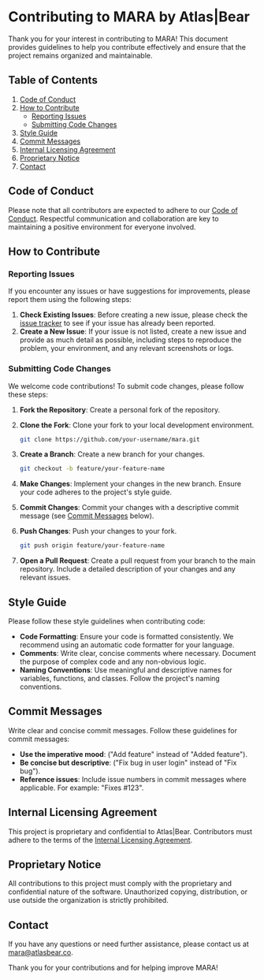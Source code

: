 # Contributing to MARA by Atlas|Bear

Thank you for your interest in contributing to MARA! This document provides guidelines to help you contribute effectively and ensure that the project remains organized and maintainable.

## Table of Contents

1. [Code of Conduct](#code-of-conduct)
2. [How to Contribute](#how-to-contribute)
    - [Reporting Issues](#reporting-issues)
    - [Submitting Code Changes](#submitting-code-changes)
3. [Style Guide](#style-guide)
4. [Commit Messages](#commit-messages)
5. [Internal Licensing Agreement](#internal-licensing-agreement)
6. [Proprietary Notice](#proprietary-notice)
7. [Contact](#contact)

## Code of Conduct

Please note that all contributors are expected to adhere to our [Code of Conduct](CODE_OF_CONDUCT.md). Respectful communication and collaboration are key to maintaining a positive environment for everyone involved.

## How to Contribute

### Reporting Issues

If you encounter any issues or have suggestions for improvements, please report them using the following steps:

1. **Check Existing Issues**: Before creating a new issue, please check the [issue tracker](https://github.com/atlas-bear/mara/issues) to see if your issue has already been reported.
2. **Create a New Issue**: If your issue is not listed, create a new issue and provide as much detail as possible, including steps to reproduce the problem, your environment, and any relevant screenshots or logs.

### Submitting Code Changes

We welcome code contributions! To submit code changes, please follow these steps:

1. **Fork the Repository**: Create a personal fork of the repository.
2. **Clone the Fork**: Clone your fork to your local development environment.

   ```sh
   git clone https://github.com/your-username/mara.git
   ```
3. **Create a Branch**: Create a new branch for your changes.

   ```sh
   git checkout -b feature/your-feature-name
   ```
4. **Make Changes**: Implement your changes in the new branch. Ensure your code adheres to the project's style guide.
5. **Commit Changes**: Commit your changes with a descriptive commit message (see [Commit Messages](#commit-messages) below).
6. **Push Changes**: Push your changes to your fork.

   ```sh
   git push origin feature/your-feature-name
   ```
7. **Open a Pull Request**: Create a pull request from your branch to the main repository. Include a detailed description of your changes and any relevant issues.

## Style Guide

Please follow these style guidelines when contributing code:

- **Code Formatting**: Ensure your code is formatted consistently. We recommend using an automatic code formatter for your language.
- **Comments**: Write clear, concise comments where necessary. Document the purpose of complex code and any non-obvious logic.
- **Naming Conventions**: Use meaningful and descriptive names for variables, functions, and classes. Follow the project's naming conventions.

## Commit Messages

Write clear and concise commit messages. Follow these guidelines for commit messages:

- **Use the imperative mood**: ("Add feature" instead of "Added feature").
- **Be concise but descriptive**: ("Fix bug in user login" instead of "Fix bug").
- **Reference issues**: Include issue numbers in commit messages where applicable. For example: "Fixes #123".

## Internal Licensing Agreement

This project is proprietary and confidential to Atlas|Bear. Contributors must adhere to the terms of the [Internal Licensing Agreement](INTERNAL_LICENSE.md).

## Proprietary Notice

All contributions to this project must comply with the proprietary and confidential nature of the software. Unauthorized copying, distribution, or use outside the organization is strictly prohibited.

## Contact

If you have any questions or need further assistance, please contact us at mara@atlasbear.co.

Thank you for your contributions and for helping improve MARA!







